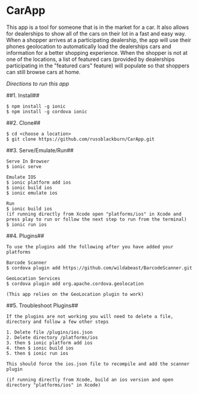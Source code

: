 CarApp
======

This app is a tool for someone that is in the market for a car.  It also allows for dealerships to show all of the cars on their lot in a fast and easy way.  When a shopper arrives at a participating dealership, the app will use their phones geolocation to automatically load the dealerships cars and information for a better shopping experience.  When the shopper is not at one of the locations, a list of featured cars (provided by dealerships participating in the "featured cars" feature) will populate so that shoppers can still browse cars at home.

*Directions to run this app*

##1. Install##

    $ npm install -g ionic
    $ npm install -g cordova ionic
    
##2. Clone##

    $ cd <choose a location>
    $ git clone https://github.com/russblackburn/CarApp.git
    
##3. Serve/Emulate/Run##

    Serve In Browser
    $ ionic serve

    Emulate IOS
    $ ionic platform add ios
    $ ionic build ios
    $ ionic emulate ios

    Run
    $ ionic build ios
    (if running directly from Xcode open "platforms/ios" in Xcode and press play to run or follow the next step to run from the terminal)
    $ ionic run ios

##4. Plugins##

    To use the plugins add the following after you have added your platforms

    Barcode Scanner
    $ cordova plugin add https://github.com/wildabeast/BarcodeScanner.git

    GeoLocation Services
    $ cordova plugin add org.apache.cordova.geolocation

    (This app relies on the GeoLocation plugin to work)

##5. Troubleshoot Plugins##

    If the plugins are not working you will need to delete a file, directory and follow a few other steps

    1. Delete file /plugins/ios.json
    2. Delete directory /platforms/ios
    3. then $ ionic platform add ios
    4. then $ ionic build ios
    5. then $ ionic run ios

    This should force the ios.json file to recompile and add the scanner plugin

    (if running directly from Xcode, build an ios version and open directory "platforms/ios" in Xcode)
